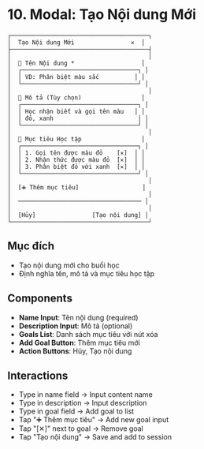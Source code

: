 # 10. Modal: Tạo Nội dung Mới

```
┌───────────────────────────────────────┐
│  Tạo Nội dung Mới                ✕  │
├───────────────────────────────────────┤
│                                       │
│  📝 Tên Nội dung *                   │
│  ┌─────────────────────────────────┐ │
│  │ VD: Phân biệt màu sắc          │ │
│  └─────────────────────────────────┘ │
│                                       │
│  📄 Mô tả (Tùy chọn)                 │
│  ┌─────────────────────────────────┐ │
│  │ Học nhận biết và gọi tên màu   │ │
│  │ đỏ, xanh                        │ │
│  └─────────────────────────────────┘ │
│                                       │
│  🎯 Mục tiêu Học tập                 │
│  ┌─────────────────────────────────┐ │
│  │ 1. Gọi tên được màu đỏ    [✕]  │ │
│  │ 2. Nhận thức được màu đỏ  [✕]  │ │
│  │ 3. Phân biệt đỏ với xanh  [✕]  │ │
│  └─────────────────────────────────┘ │
│                                       │
│  [➕ Thêm mục tiêu]                  │
│                                       │
│  ─────────────────────────────────── │
│                                       │
│  [Hủy]                [Tạo nội dung] │
└───────────────────────────────────────┘
```

## Mục đích

- Tạo nội dung mới cho buổi học
- Định nghĩa tên, mô tả và mục tiêu học tập

## Components

- **Name Input**: Tên nội dung (required)
- **Description Input**: Mô tả (optional)
- **Goals List**: Danh sách mục tiêu với nút xóa
- **Add Goal Button**: Thêm mục tiêu mới
- **Action Buttons**: Hủy, Tạo nội dung

## Interactions

- Type in name field → Input content name
- Type in description → Input description
- Type in goal field → Add goal to list
- Tap "➕ Thêm mục tiêu" → Add new goal input
- Tap "[✕]" next to goal → Remove goal
- Tap "Tạo nội dung" → Save and add to session
